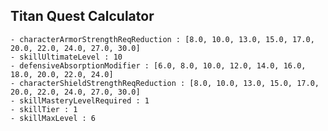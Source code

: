 ## Titan Quest Calculator

    - characterArmorStrengthReqReduction : [8.0, 10.0, 13.0, 15.0, 17.0, 20.0, 22.0, 24.0, 27.0, 30.0]
    - skillUltimateLevel : 10
    - defensiveAbsorptionModifier : [6.0, 8.0, 10.0, 12.0, 14.0, 16.0, 18.0, 20.0, 22.0, 24.0]
    - characterShieldStrengthReqReduction : [8.0, 10.0, 13.0, 15.0, 17.0, 20.0, 22.0, 24.0, 27.0, 30.0]
    - skillMasteryLevelRequired : 1
    - skillTier : 1
    - skillMaxLevel : 6
